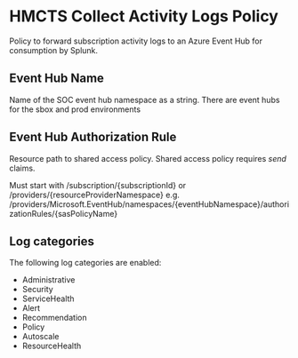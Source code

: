 # HMCTS Collect Activity Logs Policy

Policy to forward subscription activity logs to an Azure Event Hub for consumption by Splunk.

## Event Hub Name
Name of the SOC event hub namespace as a string. There are event hubs for the sbox and prod environments

## Event Hub Authorization Rule
Resource path to shared access policy. Shared access policy requires *send* claims.

Must start with /subscription/{subscriptionId} or /providers/{resourceProviderNamespace}
e.g. /providers/Microsoft.EventHub/namespaces/{eventHubNamespace}/authorizationRules/{sasPolicyName}

## Log categories

The following log categories are enabled:

* Administrative
* Security
* ServiceHealth
* Alert
* Recommendation
* Policy
* Autoscale
* ResourceHealth
